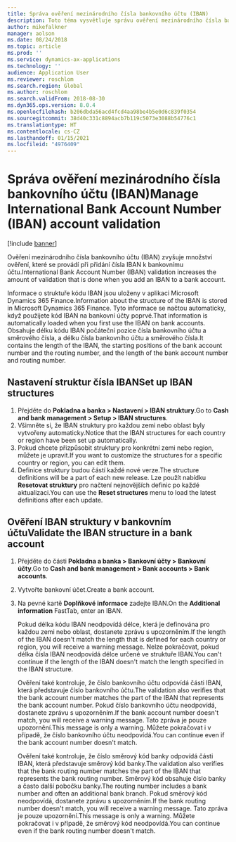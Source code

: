 ```yaml
---
title: Správa ověření mezinárodního čísla bankovního účtu (IBAN)
description: Toto téma vysvětluje správu ověření mezinárodního čísla bankovního účtu (IBAN).
author: mikefalkner
manager: aolson
ms.date: 08/24/2018
ms.topic: article
ms.prod: ''
ms.service: dynamics-ax-applications
ms.technology: ''
audience: Application User
ms.reviewer: roschlom
ms.search.region: Global
ms.author: roschlom
ms.search.validFrom: 2018-08-30
ms.dyn365.ops.version: 8.0.4
ms.openlocfilehash: b206dbda56acd4fcd4aa98be4b5e0d6c839f0354
ms.sourcegitcommit: 38d40c331c8894acb7b119c5073e3088b54776c1
ms.translationtype: HT
ms.contentlocale: cs-CZ
ms.lasthandoff: 01/15/2021
ms.locfileid: "4976409"
---
```

# <a name="manage-international-bank-account-number-iban-account-validation"></a><span data-ttu-id="f1991-103">Správa ověření mezinárodního čísla bankovního účtu (IBAN)</span><span class="sxs-lookup"><span data-stu-id="f1991-103">Manage International Bank Account Number (IBAN) account validation</span></span>

[!include [banner](../includes/banner.md)]

<span data-ttu-id="f1991-104">Ověření mezinárodního čísla bankovního účtu (IBAN) zvyšuje množství ověření, které se provádí při přidání čísla IBAN k bankovnímu účtu.</span><span class="sxs-lookup"><span data-stu-id="f1991-104">International Bank Account Number (IBAN) validation increases the amount of validation that is done when you add an IBAN to a bank account.</span></span>

<span data-ttu-id="f1991-105">Informace o struktuře kódu IBAN jsou uloženy v aplikaci Microsoft Dynamics 365 Finance.</span><span class="sxs-lookup"><span data-stu-id="f1991-105">Information about the structure of the IBAN is stored in Microsoft Dynamics 365 Finance.</span></span> <span data-ttu-id="f1991-106">Tyto informace se načtou automaticky, když použijete kód IBAN na bankovní účty poprvé.</span><span class="sxs-lookup"><span data-stu-id="f1991-106">That information is automatically loaded when you first use the IBAN on bank accounts.</span></span> <span data-ttu-id="f1991-107">Obsahuje délku kódu IBAN počáteční pozice čísla bankovního účtu a směrového čísla, a délku čísla bankovního účtu a směrového čísla.</span><span class="sxs-lookup"><span data-stu-id="f1991-107">It contains the length of the IBAN, the starting positions of the bank account number and the routing number, and the length of the bank account number and routing number.</span></span>

## <a name="set-up-iban-structures"></a><span data-ttu-id="f1991-108">Nastavení struktur čísla IBAN</span><span class="sxs-lookup"><span data-stu-id="f1991-108">Set up IBAN structures</span></span>

1. <span data-ttu-id="f1991-109">Přejděte do **Pokladna a banka \> Nastavení \> IBAN struktury**.</span><span class="sxs-lookup"><span data-stu-id="f1991-109">Go to **Cash and bank management \> Setup \> IBAN structures**.</span></span>
2. <span data-ttu-id="f1991-110">Všimněte si, že IBAN struktury pro každou zemi nebo oblast byly vytvořeny automaticky.</span><span class="sxs-lookup"><span data-stu-id="f1991-110">Notice that the IBAN structures for each country or region have been set up automatically.</span></span>
3. <span data-ttu-id="f1991-111">Pokud chcete přizpůsobit struktury pro konkrétní zemi nebo region, můžete je upravit.</span><span class="sxs-lookup"><span data-stu-id="f1991-111">If you want to customize the structures for a specific country or region, you can edit them.</span></span>
4. <span data-ttu-id="f1991-112">Definice struktury budou částí každé nové verze.</span><span class="sxs-lookup"><span data-stu-id="f1991-112">The structure definitions will be a part of each new release.</span></span> <span data-ttu-id="f1991-113">Lze použít nabídku **Resetovat struktury** pro načtení nejnovějších definic po každé aktualizaci.</span><span class="sxs-lookup"><span data-stu-id="f1991-113">You can use the **Reset structures** menu to load the latest definitions after each update.</span></span>

## <a name="validate-the-iban-structure-in-a-bank-account"></a><span data-ttu-id="f1991-114">Ověření IBAN struktury v bankovním účtu</span><span class="sxs-lookup"><span data-stu-id="f1991-114">Validate the IBAN structure in a bank account</span></span>

1. <span data-ttu-id="f1991-115">Přejděte do části **Pokladna a banka \> Bankovní účty \> Bankovní účty**.</span><span class="sxs-lookup"><span data-stu-id="f1991-115">Go to **Cash and bank management \> Bank accounts \> Bank accounts**.</span></span>
2. <span data-ttu-id="f1991-116">Vytvořte bankovní účet.</span><span class="sxs-lookup"><span data-stu-id="f1991-116">Create a bank account.</span></span>
3. <span data-ttu-id="f1991-117">Na pevné kartě **Doplňkové informace** zadejte IBAN.</span><span class="sxs-lookup"><span data-stu-id="f1991-117">On the **Additional information** FastTab, enter an IBAN.</span></span>

    <span data-ttu-id="f1991-118">Pokud délka kódu IBAN neodpovídá délce, která je definována pro každou zemi nebo oblast, dostanete zprávu s upozorněním.</span><span class="sxs-lookup"><span data-stu-id="f1991-118">If the length of the IBAN doesn't match the length that is defined for each country or region, you will receive a warning message.</span></span> <span data-ttu-id="f1991-119">Nelze pokračovat, pokud délka čísla IBAN neodpovídá délce určené ve struktuře IBAN.</span><span class="sxs-lookup"><span data-stu-id="f1991-119">You can't continue if the length of the IBAN doesn't match the length specified in the IBAN structure.</span></span>

    <span data-ttu-id="f1991-120">Ověření také kontroluje, že číslo bankovního účtu odpovídá části IBAN, která představuje číslo bankovního účtu.</span><span class="sxs-lookup"><span data-stu-id="f1991-120">The validation also verifies that the bank account number matches the part of the IBAN that represents the bank account number.</span></span> <span data-ttu-id="f1991-121">Pokud číslo bankovního účtu neodpovídá, dostanete zprávu s upozorněním.</span><span class="sxs-lookup"><span data-stu-id="f1991-121">If the bank account number doesn't match, you will receive a warning message.</span></span> <span data-ttu-id="f1991-122">Tato zpráva je pouze upozornění.</span><span class="sxs-lookup"><span data-stu-id="f1991-122">This message is only a warning.</span></span> <span data-ttu-id="f1991-123">Můžete pokračovat i v případě, že číslo bankovního účtu neodpovídá.</span><span class="sxs-lookup"><span data-stu-id="f1991-123">You can continue even if the bank account number doesn't match.</span></span>

    <span data-ttu-id="f1991-124">Ověření také kontroluje, že číslo směrový kód banky odpovídá části IBAN, která představuje směrový kód banky.</span><span class="sxs-lookup"><span data-stu-id="f1991-124">The validation also verifies that the bank routing number matches the part of the IBAN that represents the bank routing number.</span></span> <span data-ttu-id="f1991-125">Směrový kód obsahuje číslo banky a často další pobočku banky.</span><span class="sxs-lookup"><span data-stu-id="f1991-125">The routing number includes a bank number and often an additional bank branch.</span></span> <span data-ttu-id="f1991-126">Pokud směrový kód neodpovídá, dostanete zprávu s upozorněním.</span><span class="sxs-lookup"><span data-stu-id="f1991-126">If the bank routing number doesn't match, you will receive a warning message.</span></span> <span data-ttu-id="f1991-127">Tato zpráva je pouze upozornění.</span><span class="sxs-lookup"><span data-stu-id="f1991-127">This message is only a warning.</span></span> <span data-ttu-id="f1991-128">Můžete pokračovat i v případě, že směrový kód neodpovídá.</span><span class="sxs-lookup"><span data-stu-id="f1991-128">You can continue even if the bank routing number doesn't match.</span></span>
